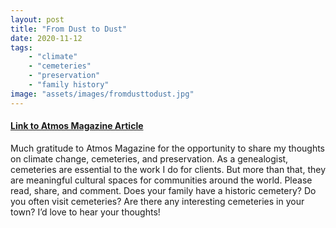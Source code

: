 ```yaml
---
layout: post
title: "From Dust to Dust"
date: 2020-11-12
tags:
    - "climate"
    - "cemeteries"
    - "preservation"
    - "family history"
image: "assets/images/fromdusttodust.jpg"
---
```


<h4>
<a href="https://atmos.earth/cemeteries-segregation-climate-change/" target="_blank">Link to Atmos Magazine Article</a>
</h4>

Much gratitude to Atmos Magazine for the opportunity to share my thoughts on climate change, cemeteries, and preservation. As a genealogist, cemeteries are essential to the work I do for clients. But more than that, they are meaningful cultural spaces for communities around the world. Please read, share, and comment. Does your family have a historic cemetery? Do you often visit cemeteries? Are there any interesting cemeteries in your town? I’d love to hear your thoughts! 